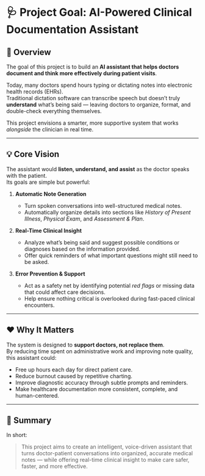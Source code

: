 # 🩺 Project Goal: AI-Powered Clinical Documentation Assistant

## 🎯 Overview  
The goal of this project is to build an **AI assistant that helps doctors document and think more effectively during patient visits**.  

Today, many doctors spend hours typing or dictating notes into electronic health records (EHRs).  
Traditional dictation software can transcribe speech but doesn’t truly **understand** what’s being said — leaving doctors to organize, format, and double-check everything themselves.  

This project envisions a smarter, more supportive system that works *alongside* the clinician in real time.

---

## 💡 Core Vision  
The assistant would **listen, understand, and assist** as the doctor speaks with the patient.  
Its goals are simple but powerful:

1. **Automatic Note Generation**  
   - Turn spoken conversations into well-structured medical notes.  
   - Automatically organize details into sections like *History of Present Illness*, *Physical Exam*, and *Assessment & Plan*.

2. **Real-Time Clinical Insight**  
   - Analyze what’s being said and suggest possible conditions or diagnoses based on the information provided.  
   - Offer quick reminders of what important questions might still need to be asked.  

3. **Error Prevention & Support**  
   - Act as a safety net by identifying potential *red flags* or missing data that could affect care decisions.  
   - Help ensure nothing critical is overlooked during fast-paced clinical encounters.  

---

## ❤️ Why It Matters  
The system is designed to **support doctors, not replace them**.  
By reducing time spent on administrative work and improving note quality, this assistant could:

- Free up hours each day for direct patient care.  
- Reduce burnout caused by repetitive charting.  
- Improve diagnostic accuracy through subtle prompts and reminders.  
- Make healthcare documentation more consistent, complete, and human-centered.  

---

## 🏁 Summary  
In short:  
> This project aims to create an intelligent, voice-driven assistant that turns doctor-patient conversations into organized, accurate medical notes — while offering real-time clinical insight to make care safer, faster, and more effective.
